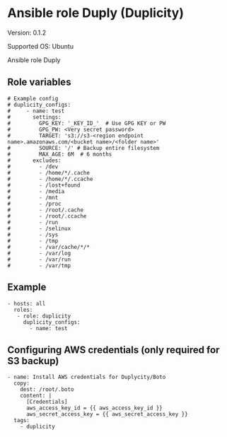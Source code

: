 # Ansible role Duply (Duplicity)

Version: 0.1.2

Supported OS: Ubuntu

Ansible role Duply

## Role variables
```
# Example config
# duplicity_configs:
#     - name: test
#       settings:
#         GPG_KEY: '_KEY_ID_'  # Use GPG KEY or PW
#         GPG_PW: <Very secret password>
#         TARGET: 's3://s3-<region endpoint name>.amazonaws.com/<bucket name>/<folder name>'
#         SOURCE: '/' # Backup entire filesystem
#         MAX_AGE: 6M  # 6 months
#       excludes:
#         - /dev
#         - /home/*/.cache
#         - /home/*/.ccache
#         - /lost+found
#         - /media
#         - /mnt
#         - /proc
#         - /root/.cache
#         - /root/.ccache
#         - /run
#         - /selinux
#         - /sys
#         - /tmp
#         - /var/cache/*/*
#         - /var/log
#         - /var/run
#         - /var/tmp

```

## Example
```
- hosts: all
  roles:
   - role: duplicity
     duplicity_configs:
       - name: test
```

## Configuring AWS credentials (only required for S3 backup)
```
- name: Install AWS credentials for Duplycity/Boto
  copy:
    dest: /root/.boto
    content: |
      [Credentials]
      aws_access_key_id = {{ aws_access_key_id }}
      aws_secret_access_key = {{ aws_secret_access_key }}
  tags:
    - duplicity
```
